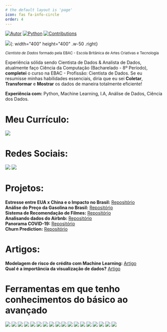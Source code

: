 ```yaml
---
# the default layout is 'page'
icon: fas fa-info-circle
order: 4
---
```


[![Autor](https://img.shields.io/badge/autor-rhfariasn-red.svg)](https://shields.io/)
[![Python](https://img.shields.io/badge/python-3.7+-blue.svg)](https://shields.io/)
[![Contributions](https://img.shields.io/badge/contributions-bem_vindo-green.svg)](https://shields.io/)

![](https://raw.githubusercontent.com/MicaelliMedeiros/micaellimedeiros/master/image/computer-illustration.png){: width="400" height="400" .w-50 .right}

<sub>*Cientista de Dados* formado pela EBAC - Escola Britânica de Artes Criativas e Tecnologia</sub>

Experiência sólida sendo Cientista de Dados & Analista de Dados, atualmente faço Ciência da Computação (Bacharelado - 8º Período), **completei** o curso na EBAC - Profissão: Cientista de Dados. Se eu resumisse minhas habilidades essenciais, diria que eu sei **Coletar**, **Transformar** e **Mostrar** os dados de maneira totalmente eficiente!

**Experiência com:**
Python, Machine Learning, I.A, Análise de Dados, Ciência dos Dados.

# Meu Currículo:

[![](https://img.shields.io/badge/PDF-D14836?style=for-the-badge&logo=PDF&logoColor=white)](https://drive.google.com/file/d/1fUbJpUb9EniI6QSEOyTmd0anelQfR9rE/view?usp=drive_link)

# Redes Sociais:  

[![](https://img.shields.io/badge/LinkedIn-0077B5?style=for-the-badge&logo=linkedin&logoColor=white)](https://www.linkedin.com/in/raffael-henrique/)
[![](https://img.shields.io/badge/Gmail-D14836?style=for-the-badge&logo=gmail&logoColor=white)](mailto:raffaelhfarias@gmail.com)

# Projetos:

**Estresse entre EUA x China e o Impacto no Brasil:** [Repositório](https://github.com/raffaelhfarias/PowerBI_Projetos/tree/main/Exporta%C3%A7%C3%B5es%20e%20Importa%C3%A7%C3%B5es)<br>
**Análise do Preço da Gasolina no Brasil:** [Repositório](https://github.com/raffaelhfarias/gasolina-preco)<br>
**Sistema de Recomendação de Filmes:** [Repositório](https://github.com/raffaelhfarias/recomenda-o)<br>
**Analisando dados do Airbnb:** [Repositório](https://github.com/raffaelhfarias/Dados_Airbnb)<br>
**Panorama COVID-19:** [Repositório](https://github.com/raffaelhfarias/Panorama_COVID-19)<br>
**Churn Prediction:** [Repositório](https://github.com/raffaelhfarias/churnPrediction)

# Artigos:

**Modelagem de risco de crédito com Machine Learning:** [Artigo](https://www.linkedin.com/pulse/modelagem-de-risco-cr%25C3%25A9dito-com-machine-learning-raffael-henrique/?trackingId=B0yknWluRGyXBPjCk0fO%2BA%3D%3D)<br>
**Qual é a importância da visualização de dados?** [Artigo](https://www.linkedin.com/pulse/qual-%25C3%25A9-import%25C3%25A2ncia-da-visualiza%25C3%25A7%25C3%25A3o-de-dados-raffael-henrique/?trackingId=Zm%2FYj9F8RPauE9VvorbeNQ%3D%3D)

# Ferramentas em que tenho conhecimentos do básico ao avançado

[![](https://img.shields.io/badge/Excel-217346?style=for-the-badge&logo=microsoft-excel&logoColor=white)](https://shields.io/)
[![](https://img.shields.io/badge/SQL-4479A1?style=for-the-badge&logo=amazon-dynamodb&logoColor=white)](https://shields.io/)
[![](https://img.shields.io/badge/Tableau-E9762B?style=for-the-badge&logo=tableau&logoColor=white)](https://shields.io/)
[![](https://img.shields.io/badge/Power_BI-F2C811?style=for-the-badge&logo=powerbi&logoColor=black)](https://shields.io/)
[![](https://img.shields.io/badge/Python-3776AB?style=for-the-badge&logo=python&logoColor=white)](https://shields.io/)
[![](https://img.shields.io/badge/R-276DC3?style=for-the-badge&logo=r-project&logoColor=white)](https://shields.io/)
[![](https://img.shields.io/badge/Google%20Sheets-34A853?style=for-the-badge&logo=google-sheets&logoColor=white)](https://shields.io/)
[![](https://img.shields.io/badge/BigQuery-4285F4?style=for-the-badge&logo=google-bigquery&logoColor=white)](https://shields.io/)
[![](https://img.shields.io/badge/Python-3776AB?style=for-the-badge&logo=python&logoColor=white)](https://shields.io/)
[![](https://img.shields.io/badge/TensorFlow-FF6F00?style=for-the-badge&logo=tensorflow&logoColor=white)](https://shields.io/)
[![](https://img.shields.io/badge/PyTorch-EE4C2C?style=for-the-badge&logo=pytorch&logoColor=white)](https://shields.io/)
[![](https://img.shields.io/badge/Scikit_Learn-F7931E?style=for-the-badge&logo=scikit-learn&logoColor=white)](https://shields.io/)
[![](https://img.shields.io/badge/Pandas-150458?style=for-the-badge&logo=pandas&logoColor=white)](https://shields.io/)
[![](https://img.shields.io/badge/NumPy-013243?style=for-the-badge&logo=numpy&logoColor=white)](https://shields.io/)
[![](https://img.shields.io/badge/Jupyter-F37626?style=for-the-badge&logo=jupyter&logoColor=white)](https://shields.io/)
[![](https://img.shields.io/badge/Spark-E25A1C?style=for-the-badge&logo=apache-spark&logoColor=white)](https://shields.io/)
[![](https://img.shields.io/badge/AWS-232F3E?style=for-the-badge&logo=amazon-aws&logoColor=white)](https://shields.io/)
[![](https://img.shields.io/badge/Google_Cloud-4285F4?style=for-the-badge&logo=google-cloud&logoColor=white)](https://shields.io/)
